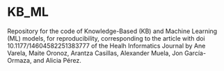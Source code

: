 # KB_ML
Repository for the code of Knowledge-Based (KB) and Machine Learning (ML) models, for reproducibility, corresponding to the article with doi 10.1177/14604582251383777 of the Healh Informatics Journal by Ane Varela, Maite Oronoz, Arantza Casillas, Alexander Muela, Jon García-Ormaza, and Alicia Pérez.
